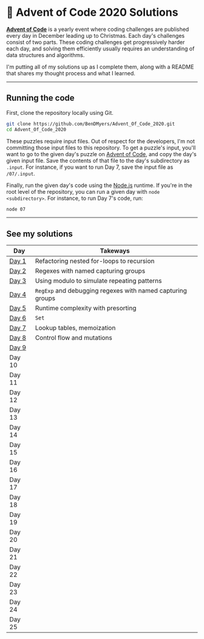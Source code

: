 # 🎄 Advent of Code 2020 Solutions

[**Advent of Code**](https://adventofcode.com) is a yearly event where coding challenges are published every day in December leading up to Christmas. Each day's challenges consist of two parts. These coding challenges get progressively harder each day, and solving them efficiently usually requires an understanding of data structures and algorithms.

I'm putting all of my solutions up as I complete them, along with a README that shares my thought process and what I learned.

***

## Running the code

First, clone the repository locally using Git.

```bash
git clone https://github.com/BenDMyers/Advent_Of_Code_2020.git
cd Advent_Of_Code_2020
```

These puzzles require input files. Out of respect for the developers, I'm not committing those input files to this repository. To get a puzzle's input, you'll want to go to the given day's puzzle on [Advent of Code](https://adventofcode.com), and copy the day's given input file. Save the contents of that file to the day's subdirectory as `.input`. For instance, if you want to run Day 7, save the input file as `/07/.input`.

Finally, run the given day's code using the [Node.js](https://nodejs.org) runtime. If you're in the root level of the repository, you can run a given day with `node <subdirectory>`. For instance, to run Day 7's code, run:

```bash
node 07
```

***

## See my solutions

| Day | Takeways |
|-----|----------|
| [Day 1](/01/) | Refactoring nested for-loops to recursion |
| [Day 2](/02/) | Regexes with named capturing groups |
| [Day 3](/03/) | Using modulo to simulate repeating patterns |
| [Day 4](/04/) | `RegExp` and debugging regexes with named capturing groups |
| [Day 5](/05/) | Runtime complexity with presorting |
| [Day 6](/06/) | `Set` |
| [Day 7](/07/) | Lookup tables, memoization |
| [Day 8](/08/) | Control flow and mutations |
| [Day 9](/09/) | |
| Day 10 | |
| Day 11 | |
| Day 12 | |
| Day 13 | |
| Day 14 | |
| Day 15 | |
| Day 16 | |
| Day 17 | |
| Day 18 | |
| Day 19 | |
| Day 20 | |
| Day 21 | |
| Day 22 | |
| Day 23 | |
| Day 24 | |
| Day 25 | |